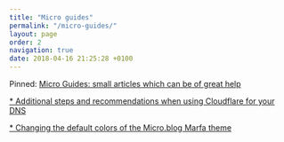 ```yaml
---
title: "Micro guides"
permalink: "/micro-guides/"
layout: page
order: 2
navigation: true
date: 2018-04-16 21:25:28 +0100
---
```

Pinned: [Micro Guides: small articles which can be of great help](http://roelwillems.com/2018/04/16/micro-guides-small.html)


[* Additional steps and recommendations when using Cloudflare for your DNS](http://roelwillems.com/2018/04/16/micro-guide-additional.html)

[* Changing the default colors of the Micro.blog Marfa theme](http://roelwillems.com/2018/04/15/i-switched-my.html)
